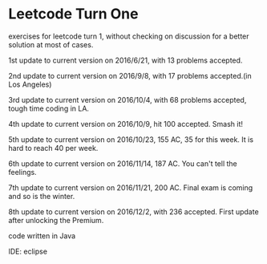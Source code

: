 # Leetcode Turn One

exercises for leetcode turn 1, without checking on discussion for a better solution at most of cases.

1st update to current version on 2016/6/21, with 13 problems accepted.

2nd update to current version on 2016/9/8, with 17 problems accepted.(in Los Angeles)

3rd update to current version on 2016/10/4, with 68 problems accepted, tough time coding in LA.

4th update to current version on 2016/10/9, hit 100 accepted. Smash it! 

5th update to current version on 2016/10/23, 155 AC, 35 for this week. It is hard to reach 40 per week.

6th update to current version on 2016/11/14, 187 AC. You can't tell the feelings.

7th update to current version on 2016/11/21, 200 AC. Final exam is coming and so is the winter.

8th update to current version on 2016/12/2, with 236 accepted. First update after unlocking the Premium. 

code written in Java

IDE: eclipse
